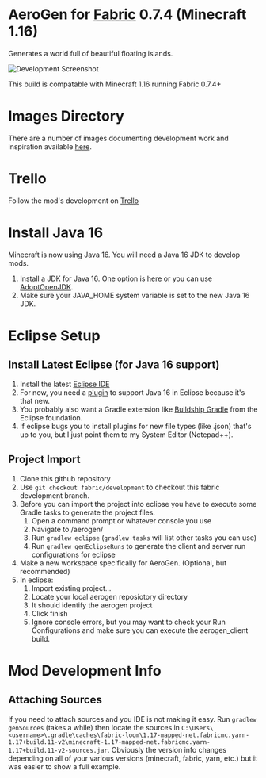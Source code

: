 # AeroGen for [Fabric](https://fabricmc.net/) 0.7.4 (Minecraft 1.16)

Generates a world full of beautiful floating islands.

![Development Screenshot](images/ktaqncffgzg01.png)

This build is compatable with Minecraft 1.16 running Fabric 0.7.4+

# Images Directory

There are a number of images documenting development work and inspiration available [here](https://drive.google.com/drive/folders/1Gf60RvpDF6PWzwxIvtzchbF7EmpCd4j-?usp=sharing).

# Trello

Follow the mod's development on [Trello](https://trello.com/b/sjkYZNq2/aerogen-development)

# Install Java 16

Minecraft is now using Java 16. You will need a Java 16 JDK to develop mods.
1. Install a JDK for Java 16. One option is [here](https://www.oracle.com/java/technologies/javase-jdk16-downloads.html) or you can use [AdoptOpenJDK](https://marketplace.eclipse.org/content/java-16-support-eclipse-2021-03-419#group-details).
2. Make sure your JAVA_HOME system variable is set to the new Java 16 JDK.

# Eclipse Setup

## Install Latest Eclipse (for Java 16 support)
1. Install the latest [Eclipse IDE](https://www.eclipse.org/downloads/)
2. For now, you need a [plugin](https://marketplace.eclipse.org/content/java-16-support-eclipse-2021-03-419#group-details) to support Java 16 in Eclipse because it's that new. 
3. You probably also want a Gradle extension like [Buildship Gradle](https://marketplace.eclipse.org/content/buildship-gradle-integration?mpc=true&mpc_state=) from the Eclipse foundation.
4. If eclipse bugs you to install plugins for new file types (like .json) that's up to you, but I just point them to my System Editor (Notepad++).

## Project Import
1. Clone this github repository
2. Use `git checkout fabric/development` to checkout this fabric development branch.
3. Before you can import the project into eclipse you have to execute some Gradle tasks to generate the project files.
   1. Open a command prompt or whatever console you use
   2. Navigate to <aerogen repository>/aerogen/
   3. Run `gradlew eclipse` (`gradlew tasks` will list other tasks you can use)
   4. Run `gradlew genEclipseRuns` to generate the client and server run configurations for eclipse
4. Make a new workspace specifically for AeroGen. (Optional, but recommended)
5. In eclipse: 
   1. Import existing project...
   2. Locate your local aerogen reposiotory directory
   3. It should identify the aerogen project
   4. Click finish
   5. Ignore console errors, but you may want to check your Run Configurations and make sure you can execute the aerogen_client build.

# Mod Development Info

## Attaching Sources
   
   If you need to attach sources and you IDE is not making it easy. Run `gradlew genSources` (takes a while) then locate the sources in `C:\Users\<username>\.gradle\caches\fabric-loom\1.17-mapped-net.fabricmc.yarn-1.17+build.11-v2\minecraft-1.17-mapped-net.fabricmc.yarn-1.17+build.11-v2-sources.jar`. Obviously the version info changes depending on all of your various versions (minecraft, fabric, yarn, etc.) but it was easier to show a full example.
